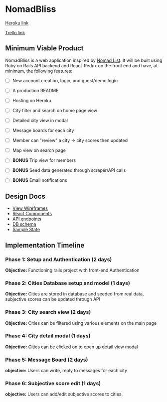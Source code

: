 # NomadBliss

[Heroku link][heroku]

[Trello link][trello]

[heroku]: http://www.herokuapp.com
[trello]: https://trello.com/b/c9C31ZtR

## Minimum Viable Product

NomadBliss is a web application inspired by [Nomad List](http://nomadlist.com).
It will be built using Ruby on Rails API backend and React-Redux on the front
end and have, at minimum, the following features:

- [ ] New account creation, login, and guest/demo login
- [ ] A production README
- [ ] Hosting on Heroku

- [ ] City filter and search on home page view
- [ ] Detailed city view in modal
- [ ] Message boards for each city
- [ ] Member can "review" a city -> city scores then updated
- [ ] Map view on search page

- [ ] **BONUS** Trip view for members
- [ ] **BONUS** Seed data generated through scraper/API calls
- [ ] **BONUS** Email notifications

## Design Docs
* [View Wireframes][wireframes]
* [React Components][components]
* [API endpoints][api-endpoints]
* [DB schema][schema]
* [Sample State][sample-state]

[wireframes]: docs/wireframes
[components]: docs/component-hierarchy.md
[sample-state]: docs/sample-state.md
[api-endpoints]: docs/api-endpoints.md
[schema]: docs/schema.md

## Implementation Timeline

### Phase 1: Setup and Authentication (2 days)

**Objective:** Functioning rails project with front-end Authentication

### Phase 2: Cities Database setup and model (1 days)

**Objective:** Cities are stored in database and seeded from real data, subjective scores can be updated through API

### Phase 3: City search view (2 days)

**Objective:** Cities can be filtered using various elements on the main page

### Phase 4: City detail modal (1 days)

**Objective:** Cities can be clicked on to open up detail view modal

### Phase 5: Message Board (2 days)

**objective:** Users can write, reply to messages for each city

### Phase 6: Subjective score edit (1 days)

**objective:** Users can add/edit subjective scores to cities.
